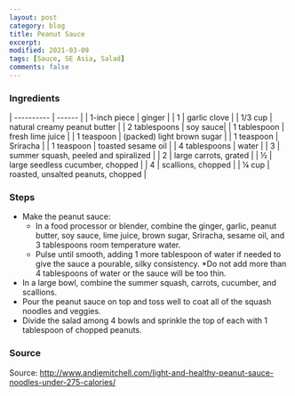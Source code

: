 ```yaml
---
layout: post
category: blog
title: Peanut Sauce
excerpt:
modified: 2021-03-09
tags: [Sauce, SE Asia, Salad]
comments: false
---
```


### Ingredients

| ---------- | ------ |
| 1-inch piece | ginger |
| 1 | garlic clove |
| 1/3 cup | natural creamy peanut butter |
| 2 tablespoons | soy sauce|
| 1 tablespoon | fresh lime juice |
| 1 teaspoon | (packed) light brown sugar |
| 1 teaspoon | Sriracha |
| 1 teaspoon | toasted sesame oil |
| 4 tablespoons | water |
| 3 | summer squash, peeled and spiralized |
| 2 | large carrots, grated |
| ½ | large seedless cucumber, chopped |
| 4 | scallions, chopped |
| ¼ cup | roasted, unsalted peanuts, chopped |

### Steps

- Make the peanut sauce:
    - In a food processor or blender, combine the ginger, garlic, peanut butter, soy sauce, lime juice, brown sugar, Sriracha, sesame oil, and 3 tablespoons room temperature water.
    - Pulse until smooth, adding 1 more tablespoon of water if needed to give the sauce a pourable, silky consistency. *Do not add more than 4 tablespoons of water or the sauce will be too thin.
- In a large bowl, combine the summer squash, carrots, cucumber, and scallions.
- Pour the peanut sauce on top and toss well to coat all of the squash noodles and veggies.
- Divide the salad among 4 bowls and sprinkle the top of each with 1 tablespoon of chopped peanuts.

### Source
Source: http://www.andiemitchell.com/light-and-healthy-peanut-sauce-noodles-under-275-calories/
